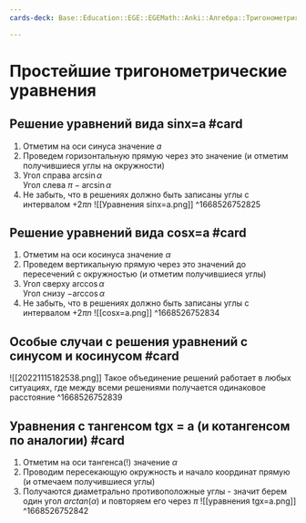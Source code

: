 ```yaml
---
cards-deck: Base::Education::EGE::EGEMath::Anki::Алгебра::Тригонометрия

---
```


# Простейшие тригонометрические уравнения
## Решение уравнений вида sinx=a #card
1. Отметим на оси синуса значение $a$
2. Проведем горизонтальную прямую через это значение (и отметим получившиеся углы на окружности)
3. Угол справа $\arcsin{\alpha}$<br>Угол слева $\pi - \arcsin\alpha$
4. Не забыть, что в решениях должно быть записаны углы с интервалом $+2\pi n$
![[Уравнения sinx=a.png]]
^1668526752825

## Решение уравнений вида cosx=a #card
1. Отметим на оси косинуса значение $\alpha$
2. Проведем вертикальную прямую через это значений до пересечений с окружностью (и отметим получившиеся углы)
3. Угол сверху $\arccos \alpha$<br>Угол снизу $-\arccos \alpha$
4. Не забыть, что в решениях должно быть записаны углы с интервалом $+2\pi n$
![[cosx=a.png]]
^1668526752834

## Особые случаи с решения уравнений с синусом и косинусом #card
![[20221115182538.png]]
Такое объединение решений работает в любых ситуациях, где между всеми решениями получается одинаковое расстояние
^1668526752839

## Уравнения с тангенсом tgx = a (и котангенсом по аналогии) #card
1. Отметим на оси тангенса(!) значение $\alpha$
2. Проводим пересекающую окружность и начало координат прямую (и отмечаем получившиеся углы)
3. Получаются диаметрально противоположные углы - значит берем один угол $arctan(\alpha)$ и повторяем его через $\pi$
![[уравнения tgx=a.png]]
^1668526752842
